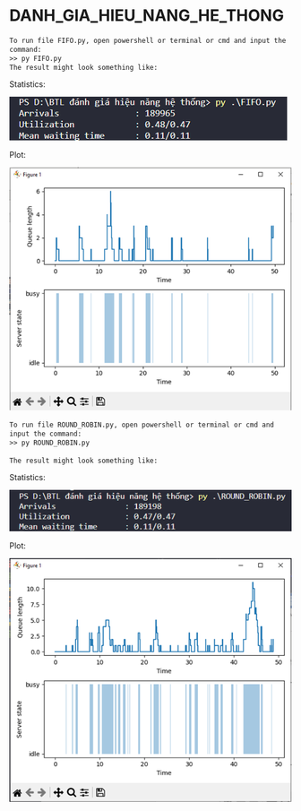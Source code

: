 # DANH_GIA_HIEU_NANG_HE_THONG

    To run file FIFO.py, open powershell or terminal or cmd and input the command: 
    >> py FIFO.py
    The result might look something like:


Statistics:

![](example/FIFO_statistics.png)

Plot:

![](example/FIFO_plot.png)


    To run file ROUND_ROBIN.py, open powershell or terminal or cmd and input the command: 
    >> py ROUND_ROBIN.py

    The result might look something like:


Statistics: 

![](example/RR_statistics.png)

Plot:

![](example/RR_plot.png)